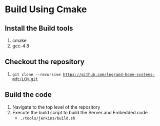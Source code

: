 Build Using Cmake
=================

## Install the Build tools
1. cmake
2. gcc-4.8

## Checkout the repository
1. <code>git clone --recursive https://github.com/legrand-home-systems-mdt/LCM.git</code>

## Build the code
1. Navigate to the top level of the repository
2. Execute the build script to build the Server and Embedded code
    * <code>./tools/jenkins/build.sh</code>
